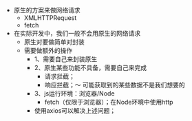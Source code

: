- 原生的方案来做网络请求
    - XMLHTTPRequest
    - fetch
- 在实际开发中，我们一般不会用原生的网络请求
    - 原生对要做简单对封装
    - 需要做额外的操作
        - 1、需要自己来封装原生
        - 2、原生某些功能不具备，需要自己来完成
            - 请求拦截；
            - 响应拦截；～ 可能获取到的某些数据不是我们想要的
        - 3、js运行环境：浏览器/Node
            - fetch（仅限于浏览器）；在Node环境中使用http
        - 使用axios可以解决上述问题；
            


